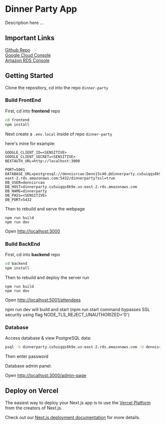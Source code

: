 # Dinner Party App
Description here ...


## Important Links
[Github Repo](https://github.com/dennisrcao/dinner-party) <br>
[Google Cloud Console](https://console.cloud.google.com) <br>
[Amazon RDS Console](https://console.aws.amazon.com/rds) <br>

## Getting Started

Clone the repository, cd into the repo ```dinner-party```

### Build FrontEnd

First, cd into **frontend** repo
```bash
cd frontend
npm install
```

Next create a ```.env.local``` inside of repo ```dinner-party```

here's mine for example:
```base
GOOGLE_CLIENT_ID=<SENSITIVE>
GOOGLE_CLIENT_SECRET=<SENSITIVE>
NEXTAUTH_URL=http://localhost:3000

PORT=5001
DATABASE_URL=postgresql://dennisrcao:Denn15c40.@dinnerparty.cu5uiqqs8k9e.us-east-2.rds.amazonaws.com:5432/dinnerparty?ssl=true
DB_USER=dennisrcao
DB_HOST=dinnerparty.cu5uiqqs8k9e.us-east-2.rds.amazonaws.com
DB_NAME=dinnerparty
DB_PASS=<SENSITIVE>
DB_PORT=5432
```

Then to rebuild and serve the webpage
```
npm run build
npm run dev
```

Open [http://localhost:3000](http://localhost:3000)

### Build BackEnd
First, cd into **backend** repo
```bash
cd backend
npm install
```

Then to rebuild and deploy the server run
```
npm run build
npm run dev
```
Open [http://localhost:5001/attendees](http://localhost:5001/attendees)


npm run dev will build and start (npm run start command bypasses SSL security using flag NODE_TLS_REJECT_UNAUTHORIZED='0')



### Database

Access database & view PostgreSQL data:
```bash
psql -h dinnerparty.cu5uiqqs8k9e.us-east-2.rds.amazonaws.com -U dennisrcao -p 5432 -d dinnerparty
```
Then enter password

Database admin panel:

Open [http://localhost:3000/admin-page](http://localhost:3000/admin-page)



## Deploy on Vercel

The easiest way to deploy your Next.js app is to use the [Vercel Platform](https://vercel.com/new?utm_medium=default-template&filter=next.js&utm_source=create-next-app&utm_campaign=create-next-app-readme) from the creators of Next.js.

Check out our [Next.js deployment documentation](https://nextjs.org/docs/deployment) for more details.
